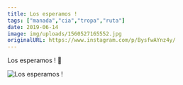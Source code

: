 ```yaml
---
title: Los esperamos !
tags: ["manada","cia","tropa","ruta"]
date: 2019-06-14
image: img/uploads/1560527165552.jpg
originalURL: https://www.instagram.com/p/BysfwAYnz4y/
---
```


Los esperamos ! 🤗

![Los esperamos !](/img/uploads/1560527165552.jpg)
